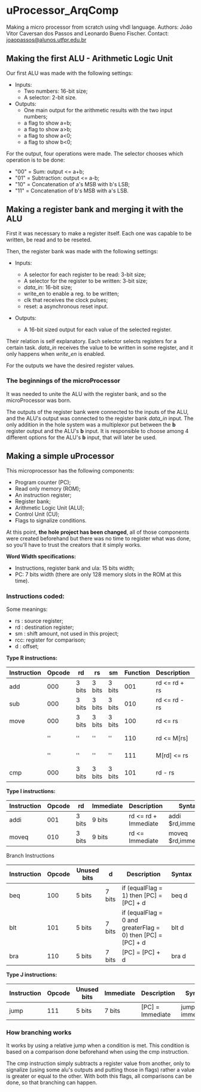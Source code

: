 # uProcessor_ArqComp

Making a micro processor from scratch using vhdl language.
Authors: João Vitor Caversan dos Passos and Leonardo Bueno Fischer.
Contact: joaopassos@alunos.utfpr.edu.br

## Making the first ALU - Arithmetic Logic Unit

Our first ALU was made with the following settings:
 - Inputs:
    - Two numbers: 16-bit size;
    - A selector: 2-bit size.
 - Outputs:
    - One main output for the arithmetic results with the two input numbers;
    - a flag to show a=b;
    - a flag to show a>b;
    - a flag to show a<0;
    - a flag to show b<0;

For the output, four operations were made. The selector chooses which operation is to be done:
 - "00" = Sum: output <= a+b;
 - "01" = Subtraction: output <= a-b;
 - "10" = Concatenation of a's MSB with b's LSB;
 - "11" = Concatenation of b's MSB with a's LSB.


## Making a register bank and merging it with the ALU

First it was necessary to make a register itself. Each one was capable to be written, be read and to be reseted.

Then, the register bank was made with the following settings:
 - Inputs:
    - A selector for each register to be read: 3-bit size;
    - A selector for the register to be written: 3-bit size;
    - *data_in*: 16-bit size;
    - write_en to enable a reg. to be written;
    - clk that receives the clock pulses;
    - reset: a asynchronous reset input.

 - Outputs:
    - A 16-bit sized output for each value of the selected register.

Their relation is self explanatory. Each selector selects registers for a certain task. *data_in* receives the value to be written in some register, and it only happens when *write_en* is enabled.

For the outputs we have the desired register values.

### The beginnings of the microProcessor

It was needed to unite the ALU with the register bank, and so the microProcessor was born.

The outputs of the register bank were connected to the inputs of the ALU, and the ALU's output was connected to the register bank *data_in* input. The only addition in the hole system was a multiplexor put between the __b__ register output and the ALU's __b__ input. It is responsible to choose among 4 different options for the ALU's __b__ input, that will later be used.


## Making a simple uProcessor

This microprocessor has the following components:

 - Program counter (PC);
 - Read only memory (ROM);
 - An instruction register;
 - Register bank;
 - Arithmetic Logic Unit (ALU);
 - Control Unit (CU);
 - Flags to signalize conditions.

At this point, **the hole project has been changed**, all of those components were created beforehand but there was no time to register what was done, so you'll have to trust the creators that it simply works.

**Word Width specifications:**
 - Instructions, register bank and ula: 15 bits width;
 - PC: 7 bits width (there are only 128 memory slots in the ROM at this time).

### Instructions coded:

Some meanings:

 - rs : source register;
 - rd : destination register;
 - sm : shift amount, not used in this project;
 - rcc: register for comparison;
 - d  : offset;

**Type R instructions:**

| Instruction | Opcode |   rd   |   rs   |   sm   | Function |     Description     |    Syntax    |
|-------------|--------|--------|--------|--------|----------|---------------------|--------------|
| add         | 000    | 3 bits | 3 bits | 3 bits | 001      | rd <= rd + rs       | add $rd,$rs  |
| sub         | 000    | 3 bits | 3 bits | 3 bits | 010      | rd <= rd - rs       | sub $rd,$rs  |
| move        | 000    | 3 bits | 3 bits | 3 bits | 100      | rd <= rs            | move $rd,$rs |
|             |  ''    |   ''   |   ''   |   ''   | 110      | rd <= M[rs]         | move $rd,#$rs|
|             |  ''    |   ''   |   ''   |   ''   | 111      | M[rd] <= rs         | move #$rd,$rs|
| cmp         | 000    | 3 bits | 3 bits | 3 bits | 101      | rd - rs             | cmp $rd,$rs  |

**Type I instructions:**

| Instruction | Opcode |   rd   |  Immediate |         Description                     |        Syntax       |
|-------------|--------|--------|------------|-----------------------------------------|---------------------|
| addi        | 001    | 3 bits |  9 bits    | rd <= rd + Immediate                    | addi $rd,immediate  |
| moveq       | 010    | 3 bits |  9 bits    | rd <= Immediate                         | moveq $rd,immediate |

Branch Instructions

| Instruction | Opcode | Unused bits |     d     |                       Description                          | Syntax |
|-------------|--------|-------------|-----------|------------------------------------------------------------|--------|
| beq         | 100    |    5 bits   |  7 bits   | if (equalFlag = 1) then [PC] = [PC] + d                    |  beq d |
| blt         | 101    |    5 bits   |  7 bits   | if (equalFlag = 0 and greaterFlag = 0) then [PC] = [PC] + d|  blt d |
| bra         | 110    |    5 bits   |  7 bits   | [PC] = [PC] + d                                            |  bra d |

**Type J instructions:**

| Instruction | Opcode | Unused bits |   Immediate   |    Description   |    Syntax      |
|-------------|--------|-------------|---------------|------------------|----------------|
| jump        | 111    |    5 bits   |    7 bits     | [PC] = Immediate | jump immediate |

### How branching works

It works by using a relative jump when a condition is met. This condition is based on a comparison done beforehand when using the cmp instruction.

The cmp instruction simply subtracts a register value from another, only to signalize (using some alu's outputs and putting those in flags) rather a value is greater or equal to the other. With both this flags, all comparisons can be done, so that branching can happen.